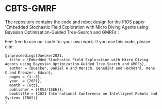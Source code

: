 # CBTS-GMRF

The repository contains the code and robot design for the IROS paper 'Embedded Stochastic Field Exploration with Micro Diving Agents using Bayesian Optimization-Guided Tree-Search and GMRFs':

Feel free to use our code for your own work.
If you use this code, please cite:

```
@inproceedings{Duecker2021,
  title = {Embedded Stochastic Field Exploration with Micro Diving Agents using Bayesian Optimization-Guided Tree-Search and GMRFs},  
  author = {Duecker, Daniel A and Mersch, Benedikt and Hochdahl, Rene C and Kreuzer, Edwin},  
  pages = {1--8},
  year  = {2021},
  month = {oct},
  publisher = {{RSJ/IEEE}},
  booktitle = {2021 International Conference on Intelligent Robots and Systems (IROS)}
}
```
